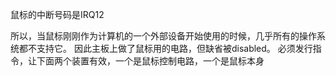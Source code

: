 鼠标的中断号码是IRQ12

所以，当鼠标刚刚作为计算机的一个外部设备开始使用的时候，几乎所有的操作系统都不支持它。
因此主板上做了鼠标用的电路，但缺省被disabled。
必须发行指令，让下面两个装置有效，一个是鼠标控制电路，一个是鼠标本身

